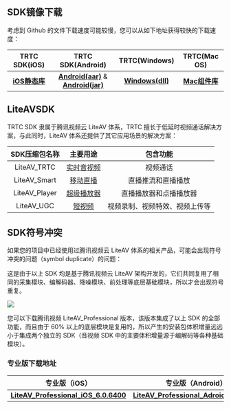 
## SDK镜像下载

考虑到 Github 的文件下载速度可能较慢，您可以从如下地址获得较快的下载速度：

| TRTC SDK(iOS)  | TRTC SDK(Android) | TRTC(Windows) | TRTC(Mac OS) | 
|:-------:|:-------:|:-------:|:-------:|
|  [**iOS静态库**](http://liteavsdk-1252463788.cosgz.myqcloud.com/6.0/TXLiteAVSDK_TRTC_iOS_6.0.6400.zip) | [**Android(aar)**](http://liteavsdk-1252463788.cosgz.myqcloud.com/6.0/LiteAVSDK_TRTC_6.0.6400.aar) & [**Android(jar)**](http://liteavsdk-1252463788.cosgz.myqcloud.com/6.0/LiteAVSDK_TRTC_6.0.6400.zip) |[**Windows(dll)**](http://liteavsdk-1252463788.cosgz.myqcloud.com/6.0/TXLiteAVSDK_TRTC_Win_6.0.6320.zip)|[**Mac组件库**](http://liteavsdk-1252463788.cosgz.myqcloud.com/6.0/TXLiteAVSDK_TRTC_Mac_6.0.6320.tar.bz2)|


## LiteAVSDK

TRTC SDK 隶属于腾讯视频云 LiteAV 体系，TRTC 擅长于低延时视频通话解决方案，与此同时，LiteAV 体系还提供了其它应用场景的解决方案：

| SDK压缩包名称 | 主要用途 | 包含功能 |
|:-------:|:-------:|:-------:|
| LiteAV_TRTC | [实时音视频](https://cloud.tencent.com/product/trtc) | 视频通话 |
| LiteAV_Smart | [移动直播](https://cloud.tencent.com/product/mlvb) | 直播推流和直播播放 |
| LiteAV_Player | [超级播放器](https://cloud.tencent.com/product/player) | 直播播放器和点播播放器 |
| LiteAV_UGC | [短视频](https://cloud.tencent.com/product/ugsv) | 视频录制、视频特效、视频上传等 |

## SDK符号冲突

如果您的项目中已经使用过腾讯视频云 LiteAV 体系的相关产品，可能会出现符号冲突的问题（symbol duplicate）的问题：

这是由于以上 SDK 均是基于腾讯视频云 LiteAV 架构开发的，它们共同复用了相同的采集模块、编解码器、降噪模块、前处理等底层基础模块，所以才会出现符号重复。

![](https://main.qcloudimg.com/raw/9bcce79e250441f9aeb93756196e1a2e.png)

您可以下载腾讯视频 LiteAV_Professional 版本，该版本集成了以上 SDK 的全部功能，而且由于 60% 以上的底层模块是复用的，所以产生的安装包体积增量远远小于集成两个独立的 SDK（音视频 SDK 中的主要体积增量源于编解码等各种基础模块）。

### 专业版下载地址

| 专业版（iOS）| 专业版（Android） | 
|:-------:|:-------:|
| [**LiteAV_Professional_iOS_6.0.6400**](http://liteavsdk-1252463788.cosgz.myqcloud.com/6.0/TXLiteAVSDK_Professional_iOS_6.0.6400.zip) | [**LiteAV_Professional_Adroid_6.0.6400**](http://liteavsdk-1252463788.cosgz.myqcloud.com/6.0/LiteAVSDK_Professional_Android_6.0.6400.zip)|


